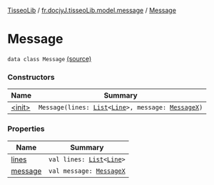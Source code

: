 [TisseoLib](../../index.md) / [fr.docjyJ.tisseoLib.model.message](../index.md) / [Message](./index.md)

# Message

`data class Message` [(source)](https://github.com/docjyj/tisseoLib/tree/master/src/main/kotlin/fr/docjyJ/tisseoLib/model/message/Message.kt#L7)

### Constructors

| Name | Summary |
|---|---|
| [&lt;init&gt;](-init-.md) | `Message(lines: `[`List`](https://kotlinlang.org/api/latest/jvm/stdlib/kotlin.collections/-list/index.html)`<`[`Line`](../../fr.docjy-j.tisseo-lib.model.line/-line/index.md)`>, message: `[`MessageX`](../-message-x/index.md)`)` |

### Properties

| Name | Summary |
|---|---|
| [lines](lines.md) | `val lines: `[`List`](https://kotlinlang.org/api/latest/jvm/stdlib/kotlin.collections/-list/index.html)`<`[`Line`](../../fr.docjy-j.tisseo-lib.model.line/-line/index.md)`>` |
| [message](message.md) | `val message: `[`MessageX`](../-message-x/index.md) |
